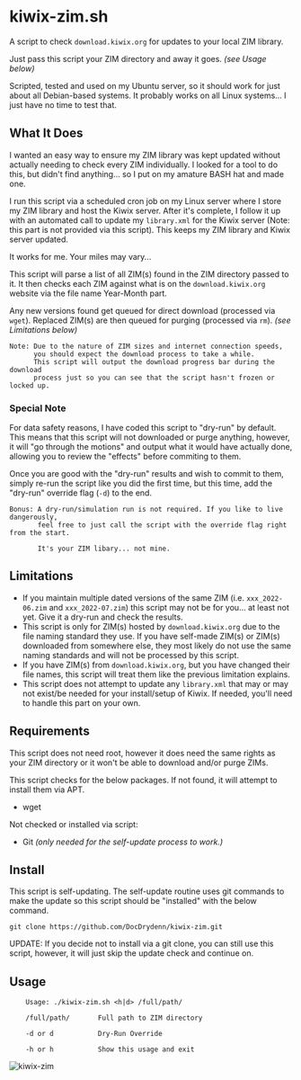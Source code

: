 # kiwix-zim.sh

A script to check `download.kiwix.org` for updates to your local ZIM library.

Just pass this script your ZIM directory and away it goes. *(see Usage below)*

Scripted, tested and used on my Ubuntu server, so it should work for just about all Debian-based systems. It probably works on all Linux systems... I just have no time to test that.

## What It Does

I wanted an easy way to ensure my ZIM library was kept updated without actually needing to check every ZIM individually. I looked for a tool to do this, but didn't find anything... so I put on my amature BASH hat and made one.

I run this script via a scheduled cron job on my Linux server where I store my ZIM library and host the Kiwix server. After it's complete, I follow it up with an automated call to update my `library.xml` for the Kiwix server (Note: this part is not provided via this script). This keeps my ZIM library and Kiwix server updated.

It works for me. Your miles may vary...

This script will parse a list of all ZIM(s) found in the ZIM directory passed to it. It then checks each ZIM against what is on the `download.kiwix.org` website via the file name Year-Month part.

Any new versions found get queued for direct download (processed via `wget`). Replaced ZIM(s) are then queued for purging (processed via `rm`). *(see Limitations below)*

```text
Note: Due to the nature of ZIM sizes and internet connection speeds, 
      you should expect the download process to take a while. 
      This script will output the download progress bar during the download
      process just so you can see that the script hasn't frozen or locked up.
```

### Special Note

For data safety reasons, I have coded this script to "dry-run" by default. This means that this script will not downloaded or purge anything, however, it will "go through the motions" and output what it would have actually done, allowing you to review the "effects" before commiting to them.

Once you are good with the "dry-run" results and wish to commit to them, simply re-run the script like you did the first time, but this time, add the "dry-run" override flag (`-d`) to the end.

```text
Bonus: A dry-run/simulation run is not required. If you like to live dangerously,
       feel free to just call the script with the override flag right from the start. 

       It's your ZIM libary... not mine.
```

## Limitations

- If you maintain multiple dated versions of the same ZIM (i.e. `xxx_2022-06.zim` and `xxx_2022-07.zim`) this script may not be for you... at least not yet. Give it a dry-run and check the results.
- This script is only for ZIM(s) hosted by `download.kiwix.org` due to the file naming standard they use. If you have self-made ZIM(s) or ZIM(s) downloaded from somewhere else, they most likely do not use the same naming standards and will not be processed by this script.
- If you have ZIM(s) from `download.kiwix.org`, but you have changed their file names, this script will treat them like the previous limitation explains.
- This script does not attempt to update any `library.xml` that may or may not exist/be needed for your install/setup of Kiwix. If needed, you'll need to handle this part on your own.

## Requirements

This script does not need root, however it does need the same rights as your ZIM directory or it won't be able to download and/or purge ZIMs.

This script checks for the below packages. If not found, it will attempt to install them via APT.

- wget

Not checked or installed via script:

- Git *(only needed for the self-update process to work.)*

## Install

This script is self-updating. The self-update routine uses git commands to make the update so this script should be "installed" with the below command.

```text
git clone https://github.com/DocDrydenn/kiwix-zim.git
```

UPDATE: If you decide not to install via a git clone, you can still use this script, however, it will just skip the update check and continue on.

## Usage

```text
    Usage: ./kiwix-zim.sh <h|d> /full/path/

    /full/path/       Full path to ZIM directory

    -d or d           Dry-Run Override

    -h or h           Show this usage and exit
```

![kiwix-zim](https://user-images.githubusercontent.com/48564375/187809068-7b53eef1-61da-4b3a-bdde-b26b58baa4a0.png)
